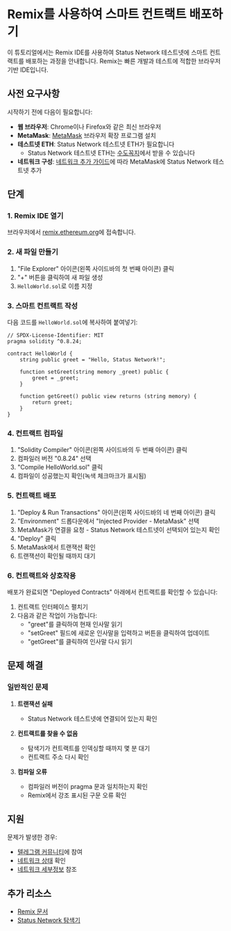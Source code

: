 # Remix를 사용하여 스마트 컨트랙트 배포하기

이 튜토리얼에서는 Remix IDE를 사용하여 Status Network 테스트넷에 스마트 컨트랙트를 배포하는 과정을 안내합니다. Remix는 빠른 개발과 테스트에 적합한 브라우저 기반 IDE입니다.

## 사전 요구사항

시작하기 전에 다음이 필요합니다:

- **웹 브라우저**: Chrome이나 Firefox와 같은 최신 브라우저
- **MetaMask**: [MetaMask](https://metamask.io) 브라우저 확장 프로그램 설치
- **테스트넷 ETH**: Status Network 테스트넷 ETH가 필요합니다
  - Status Network 테스트넷 ETH는 [수도꼭지](/tools/testnet-faucets)에서 받을 수 있습니다
- **네트워크 구성**: [네트워크 추가 가이드](/general-info/add-status-network)에 따라 MetaMask에 Status Network 테스트넷 추가

## 단계

### 1. Remix IDE 열기

브라우저에서 [remix.ethereum.org](https://remix.ethereum.org)에 접속합니다.

### 2. 새 파일 만들기

1. "File Explorer" 아이콘(왼쪽 사이드바의 첫 번째 아이콘) 클릭
2. "+" 버튼을 클릭하여 새 파일 생성
3. `HelloWorld.sol`로 이름 지정

### 3. 스마트 컨트랙트 작성

다음 코드를 `HelloWorld.sol`에 복사하여 붙여넣기:

```solidity
// SPDX-License-Identifier: MIT
pragma solidity ^0.8.24;

contract HelloWorld {
    string public greet = "Hello, Status Network!";

    function setGreet(string memory _greet) public {
        greet = _greet;
    }

    function getGreet() public view returns (string memory) {
        return greet;
    }
}
```

### 4. 컨트랙트 컴파일

1. "Solidity Compiler" 아이콘(왼쪽 사이드바의 두 번째 아이콘) 클릭
2. 컴파일러 버전 "0.8.24" 선택
3. "Compile HelloWorld.sol" 클릭
4. 컴파일이 성공했는지 확인(녹색 체크마크가 표시됨)

### 5. 컨트랙트 배포

1. "Deploy & Run Transactions" 아이콘(왼쪽 사이드바의 네 번째 아이콘) 클릭
2. "Environment" 드롭다운에서 "Injected Provider - MetaMask" 선택
3. MetaMask가 연결을 요청 - Status Network 테스트넷이 선택되어 있는지 확인
4. "Deploy" 클릭
5. MetaMask에서 트랜잭션 확인
6. 트랜잭션이 확인될 때까지 대기

### 6. 컨트랙트와 상호작용

배포가 완료되면 "Deployed Contracts" 아래에서 컨트랙트를 확인할 수 있습니다:

1. 컨트랙트 인터페이스 펼치기
2. 다음과 같은 작업이 가능합니다:
   - "greet"를 클릭하여 현재 인사말 읽기
   - "setGreet" 필드에 새로운 인사말을 입력하고 버튼을 클릭하여 업데이트
   - "getGreet"를 클릭하여 인사말 다시 읽기

## 문제 해결

### 일반적인 문제

1. **트랜잭션 실패**
   - Status Network 테스트넷에 연결되어 있는지 확인

2. **컨트랙트를 찾을 수 없음**
   - 탐색기가 컨트랙트를 인덱싱할 때까지 몇 분 대기
   - 컨트랙트 주소 다시 확인

3. **컴파일 오류**
   - 컴파일러 버전이 pragma 문과 일치하는지 확인
   - Remix에서 강조 표시된 구문 오류 확인

## 지원

문제가 발생한 경우:
- [텔레그램 커뮤니티](https://t.me)에 참여
- [네트워크 상태](https://health.status.network) 확인
- [네트워크 세부정보](/general-info/network-details) 참조

## 추가 리소스

- [Remix 문서](https://remix-ide.readthedocs.io/)
- [Status Network 탐색기](https://sepoliascan.status.network)
